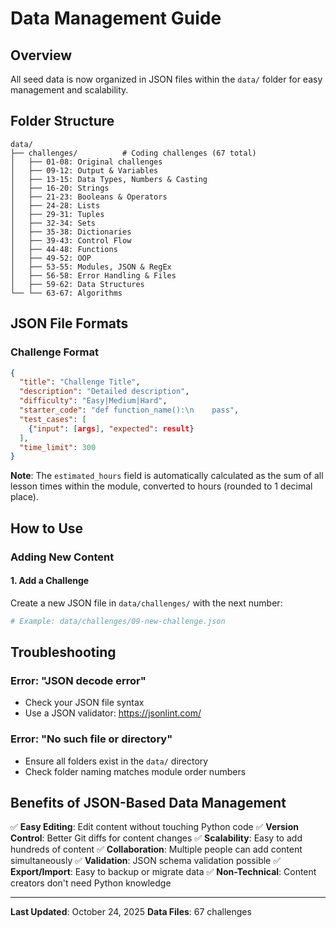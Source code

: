 # Data Management Guide

## Overview
All seed data is now organized in JSON files within the `data/` folder for easy management and scalability.

## Folder Structure

```
data/
├── challenges/          # Coding challenges (67 total)
│   ├── 01-08: Original challenges
│   ├── 09-12: Output & Variables
│   ├── 13-15: Data Types, Numbers & Casting
│   ├── 16-20: Strings
│   ├── 21-23: Booleans & Operators
│   ├── 24-28: Lists
│   ├── 29-31: Tuples
│   ├── 32-34: Sets
│   ├── 35-38: Dictionaries
│   ├── 39-43: Control Flow
│   ├── 44-48: Functions
│   ├── 49-52: OOP
│   ├── 53-55: Modules, JSON & RegEx
│   ├── 56-58: Error Handling & Files
│   ├── 59-62: Data Structures  
└── └── 63-67: Algorithms
```

## JSON File Formats

### Challenge Format
```json
{
  "title": "Challenge Title",
  "description": "Detailed description",
  "difficulty": "Easy|Medium|Hard",
  "starter_code": "def function_name():\n    pass",
  "test_cases": [
    {"input": [args], "expected": result}
  ],
  "time_limit": 300
}
```



**Note**: The `estimated_hours` field is automatically calculated as the sum of all lesson times within the module, converted to hours (rounded to 1 decimal place).

## How to Use

### Adding New Content

#### 1. Add a Challenge
Create a new JSON file in `data/challenges/` with the next number:
```bash
# Example: data/challenges/09-new-challenge.json
```

## Troubleshooting

### Error: "JSON decode error"
- Check your JSON file syntax
- Use a JSON validator: https://jsonlint.com/

### Error: "No such file or directory"
- Ensure all folders exist in the `data/` directory
- Check folder naming matches module order numbers

## Benefits of JSON-Based Data Management

✅ **Easy Editing**: Edit content without touching Python code
✅ **Version Control**: Better Git diffs for content changes
✅ **Scalability**: Easy to add hundreds of content
✅ **Collaboration**: Multiple people can add content simultaneously
✅ **Validation**: JSON schema validation possible
✅ **Export/Import**: Easy to backup or migrate data
✅ **Non-Technical**: Content creators don't need Python knowledge

---

**Last Updated**: October 24, 2025
**Data Files**: 67 challenges
